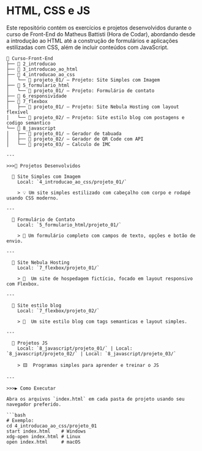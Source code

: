 # HTML, CSS e JS

Este repositório contém os exercícios e projetos desenvolvidos durante o curso de Front-End do Matheus Battisti (Hora de Codar), abordando desde a introdução ao HTML até a construção de formulários e aplicações estilizadas com CSS, além de incluir conteúdos com JavaScript.

```
📂 Curso-Front-End
├── 📁 2_introducao
├── 📁 3_introducao_ao_html
├── 📁 4_introducao_ao_css
│   └── 📄 projeto_01/ — Projeto: Site Simples com Imagem
├── 📁 5_formulario_html
│   └── 📄 projeto_01/ — Projeto: Formulário de contato
├── 📁 6_responsividade
├── 📁 7_flexbox
│   ├── 📄 projeto_01/ — Projeto: Site Nebula Hosting com layout flexível
│   └── 📄 projeto_02/ — Projeto: Site estilo blog com postagens e codigo semantico
└── 📁 8_javascript
│   ├── 📄 projeto_01/ — Gerador de tabuada
│   ├── 📄 projeto_02/ — Gerador de QR Code com API
│   └── 📄 projeto_03/ — Calculo de IMC

---

>>>💼 Projetos Desenvolvidos

  📌 Site Simples com Imagem
    Local: `4_introducao_ao_css/projeto_01/`

    > 💡 Um site simples estilizado com cabeçalho com corpo e rodapé usando CSS moderno.

---

  📌 Formulário de Contato  
    Local: `5_formulario_html/projeto_01/`

    > 💬 Um formulário completo com campos de texto, opções e botão de envio.

---

  📌 Site Nebula Hosting
    Local: `7_flexbox/projeto_01/`

    > 🌌  Um site de hospedagem fictício, focado em layout responsivo com Flexbox.

---

  📌 Site estilo blog
    Local: `7_flexbox/projeto_02/`

    > 📰  Um site estilo blog com tags semanticas e layout simples.

---

  📌 Projetos JS
    Local: `8_javascript/projeto_01/` | Local: `8_javascript/projeto_02/` | Local: `8_javascript/projeto_03/`

    > 🟨  Programas simples para aprender e treinar o JS

---

>>>▶️ Como Executar

Abra os arquivos `index.html` em cada pasta de projeto usando seu navegador preferido.

```bash
# Exemplo:
cd 4_introducao_ao_css/projeto_01
start index.html    # Windows
xdg-open index.html # Linux
open index.html     # macOS
